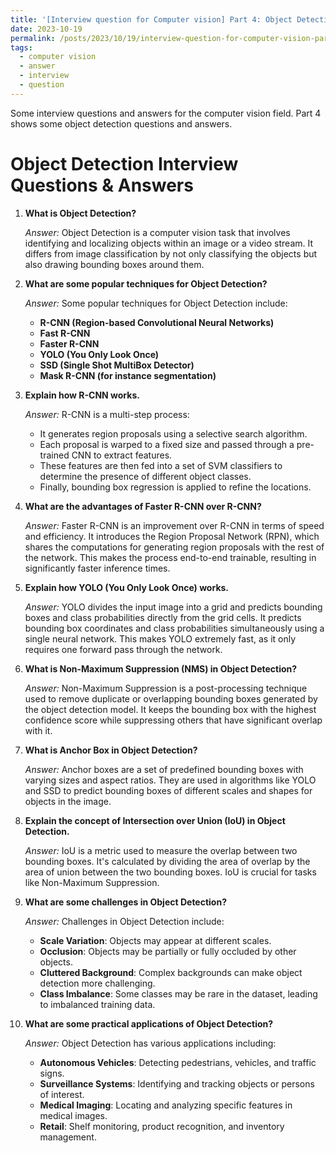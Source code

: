 ```yaml
---
title: '[Interview question for Computer vision] Part 4: Object Detection Interview Questions & Answers'
date: 2023-10-19
permalink: /posts/2023/10/19/interview-question-for-computer-vision-part-4-object-detection-question/
tags:
  - computer vision
  - answer
  - interview
  - question
---
```


Some interview questions and answers for the computer vision field. Part 4 shows some object detection questions and answers.

Object Detection Interview Questions & Answers
======

1. **What is Object Detection?**

   *Answer:* Object Detection is a computer vision task that involves identifying and localizing objects within an image or a video stream. It differs from image classification by not only classifying the objects but also drawing bounding boxes around them.

2. **What are some popular techniques for Object Detection?**

   *Answer:* Some popular techniques for Object Detection include:
   - **R-CNN (Region-based Convolutional Neural Networks)**
   - **Fast R-CNN**
   - **Faster R-CNN**
   - **YOLO (You Only Look Once)**
   - **SSD (Single Shot MultiBox Detector)**
   - **Mask R-CNN (for instance segmentation)**

3. **Explain how R-CNN works.**

   *Answer:* R-CNN is a multi-step process:
   - It generates region proposals using a selective search algorithm.
   - Each proposal is warped to a fixed size and passed through a pre-trained CNN to extract features.
   - These features are then fed into a set of SVM classifiers to determine the presence of different object classes.
   - Finally, bounding box regression is applied to refine the locations.

4. **What are the advantages of Faster R-CNN over R-CNN?**

   *Answer:* Faster R-CNN is an improvement over R-CNN in terms of speed and efficiency. It introduces the Region Proposal Network (RPN), which shares the computations for generating region proposals with the rest of the network. This makes the process end-to-end trainable, resulting in significantly faster inference times.

5. **Explain how YOLO (You Only Look Once) works.**

   *Answer:* YOLO divides the input image into a grid and predicts bounding boxes and class probabilities directly from the grid cells. It predicts bounding box coordinates and class probabilities simultaneously using a single neural network. This makes YOLO extremely fast, as it only requires one forward pass through the network.

6. **What is Non-Maximum Suppression (NMS) in Object Detection?**

   *Answer:* Non-Maximum Suppression is a post-processing technique used to remove duplicate or overlapping bounding boxes generated by the object detection model. It keeps the bounding box with the highest confidence score while suppressing others that have significant overlap with it.

7. **What is Anchor Box in Object Detection?**

   *Answer:* Anchor boxes are a set of predefined bounding boxes with varying sizes and aspect ratios. They are used in algorithms like YOLO and SSD to predict bounding boxes of different scales and shapes for objects in the image.

8. **Explain the concept of Intersection over Union (IoU) in Object Detection.**

   *Answer:* IoU is a metric used to measure the overlap between two bounding boxes. It's calculated by dividing the area of overlap by the area of union between the two bounding boxes. IoU is crucial for tasks like Non-Maximum Suppression.

9. **What are some challenges in Object Detection?**

   *Answer:* Challenges in Object Detection include:
   - **Scale Variation**: Objects may appear at different scales.
   - **Occlusion**: Objects may be partially or fully occluded by other objects.
   - **Cluttered Background**: Complex backgrounds can make object detection more challenging.
   - **Class Imbalance**: Some classes may be rare in the dataset, leading to imbalanced training data.

10. **What are some practical applications of Object Detection?**

    *Answer:* Object Detection has various applications including:
    - **Autonomous Vehicles**: Detecting pedestrians, vehicles, and traffic signs.
    - **Surveillance Systems**: Identifying and tracking objects or persons of interest.
    - **Medical Imaging**: Locating and analyzing specific features in medical images.
    - **Retail**: Shelf monitoring, product recognition, and inventory management.

